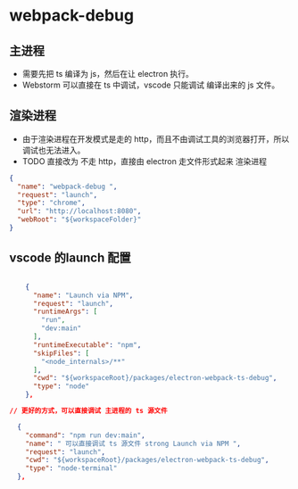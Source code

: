# webpack-debug

## 主进程

- 需要先把 ts 编译为 js，然后在让 electron 执行。
- Webstorm 可以直接在 ts 中调试，vscode 只能调试 编译出来的 js 文件。

## 渲染进程
- 由于渲染进程在开发模式是走的 http，而且不由调试工具的浏览器打开，所以调试也无法进入。
- TODO 直接改为 不走 http，直接由 electron 走文件形式起来 渲染进程

```json
{
  "name": "webpack-debug ",
  "request": "launch",
  "type": "chrome",
  "url": "http://localhost:8080",
  "webRoot": "${workspaceFolder}"
}
```


## vscode 的launch 配置
``` json

    {
      "name": "Launch via NPM",
      "request": "launch",
      "runtimeArgs": [
        "run",
        "dev:main"
      ],
      "runtimeExecutable": "npm",
      "skipFiles": [
        "<node_internals>/**"
      ],
      "cwd": "${workspaceRoot}/packages/electron-webpack-ts-debug",
      "type": "node"
    },
```

``` json
// 更好的方式，可以直接调试 主进程的 ts 源文件

  {
    "command": "npm run dev:main",
    "name": " 可以直接调试 ts 源文件 strong Launch via NPM ",
    "request": "launch",
    "cwd": "${workspaceRoot}/packages/electron-webpack-ts-debug",
    "type": "node-terminal"
  },

```
